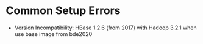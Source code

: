 # Common Setup Errors

- Version Incompatibility: HBase 1.2.6 (from 2017) with Hadoop 3.2.1 when use base image from bde2020